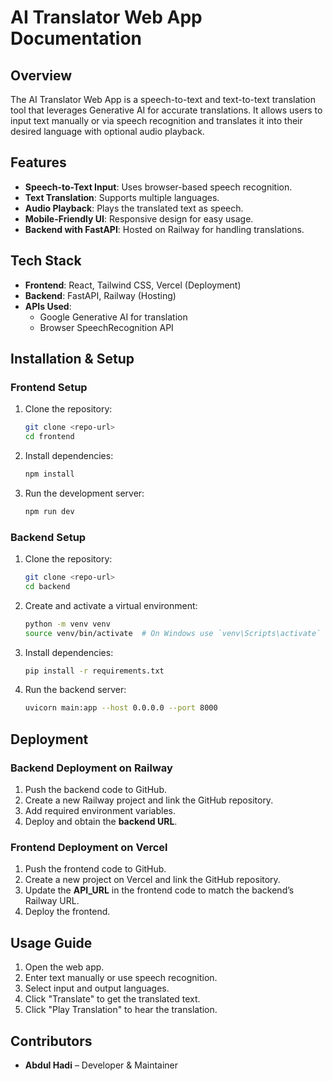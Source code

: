 # AI Translator Web App Documentation

## Overview
The AI Translator Web App is a speech-to-text and text-to-text translation tool that leverages Generative AI for accurate translations. It allows users to input text manually or via speech recognition and translates it into their desired language with optional audio playback.

## Features
- **Speech-to-Text Input**: Uses browser-based speech recognition.
- **Text Translation**: Supports multiple languages.
- **Audio Playback**: Plays the translated text as speech.
- **Mobile-Friendly UI**: Responsive design for easy usage.
- **Backend with FastAPI**: Hosted on Railway for handling translations.

## Tech Stack
- **Frontend**: React, Tailwind CSS, Vercel (Deployment)
- **Backend**: FastAPI, Railway (Hosting)
- **APIs Used**:
  - Google Generative AI for translation
  - Browser SpeechRecognition API

## Installation & Setup
### Frontend Setup
1. Clone the repository:
   ```sh
   git clone <repo-url>
   cd frontend
   ```
2. Install dependencies:
   ```sh
   npm install
   ```
3. Run the development server:
   ```sh
   npm run dev
   ```

### Backend Setup
1. Clone the repository:
   ```sh
   git clone <repo-url>
   cd backend
   ```
2. Create and activate a virtual environment:
   ```sh
   python -m venv venv
   source venv/bin/activate  # On Windows use `venv\Scripts\activate`
   ```
3. Install dependencies:
   ```sh
   pip install -r requirements.txt
   ```
4. Run the backend server:
   ```sh
   uvicorn main:app --host 0.0.0.0 --port 8000
   ```

## Deployment
### Backend Deployment on Railway
1. Push the backend code to GitHub.
2. Create a new Railway project and link the GitHub repository.
3. Add required environment variables.
4. Deploy and obtain the **backend URL**.

### Frontend Deployment on Vercel
1. Push the frontend code to GitHub.
2. Create a new project on Vercel and link the GitHub repository.
3. Update the **API_URL** in the frontend code to match the backend’s Railway URL.
4. Deploy the frontend.

## Usage Guide
1. Open the web app.
2. Enter text manually or use speech recognition.
3. Select input and output languages.
4. Click "Translate" to get the translated text.
5. Click "Play Translation" to hear the translation.

## Contributors
- **Abdul Hadi** – Developer & Maintainer


